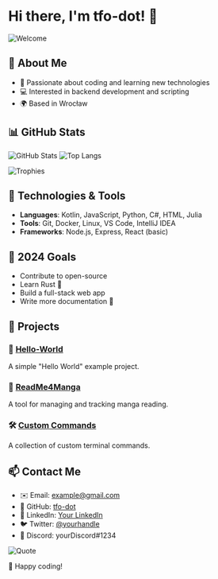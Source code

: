 # Hi there, I'm tfo-dot! 👋

![Welcome](https://readme-typing-svg.demolab.com?font=Fira+Code&weight=500&size=24&pause=1000&color=F75C7E&width=435&lines=I+just+do+stuff+sometimes.;Backend+Enthusiast+%F0%9F%92%BB;Lover+of+clean+code+and+automation+%F0%9F%94%A7)

## 🚀 About Me
- 🎯 Passionate about coding and learning new technologies
- 💻 Interested in backend development and scripting
- 🌍 Based in Wrocław

## 📊 GitHub Stats
![GitHub Stats](https://github-readme-stats.vercel.app/api?username=tfo-dot&show_icons=true&theme=radical)
![Top Langs](https://github-readme-stats.vercel.app/api/top-langs/?username=tfo-dot&layout=compact&theme=radical)

![Trophies](https://github-profile-trophy.vercel.app/?username=tfo-dot&theme=radical&margin-w=15&no-frame=true)

## 🔧 Technologies & Tools
- **Languages**: Kotlin, JavaScript, Python, C#, HTML, Julia
- **Tools**: Git, Docker, Linux, VS Code, IntelliJ IDEA
- **Frameworks**: Node.js, Express, React (basic)

## 🎯 2024 Goals
- Contribute to open-source
- Learn Rust 🦀
- Build a full-stack web app
- Write more documentation 📝

## 📂 Projects
### 🚀 [Hello-World](https://github.com/tfo-dot/hello-world)
A simple "Hello World" example project.

### 📖 [ReadMe4Manga](https://github.com/tfo-dot/ReadMe4Manga)
A tool for managing and tracking manga reading.

### 🛠️ [Custom Commands](https://github.com/tfo-dot/commands)
A collection of custom terminal commands.

## 📫 Contact Me
- ✉️ Email: example@gmail.com
- 🔗 GitHub: [tfo-dot](https://github.com/tfo-dot)
- 🧠 LinkedIn: [Your LinkedIn](https://www.linkedin.com/in/yourusername)
- 🐦 Twitter: [@yourhandle](https://twitter.com/yourhandle)
- 💬 Discord: yourDiscord#1234

![Quote](https://quotes-github-readme.vercel.app/api?type=horizontal&theme=radical)

🚀 Happy coding!

